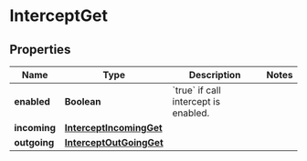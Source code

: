 

# InterceptGet


## Properties

| Name | Type | Description | Notes |
|------------ | ------------- | ------------- | -------------|
|**enabled** | **Boolean** | &#x60;true&#x60; if call intercept is enabled. |  |
|**incoming** | [**InterceptIncomingGet**](InterceptIncomingGet.md) |  |  |
|**outgoing** | [**InterceptOutGoingGet**](InterceptOutGoingGet.md) |  |  |



